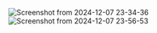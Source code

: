 ![Screenshot from 2024-12-07 23-34-36](https://github.com/user-attachments/assets/8363b430-7922-4438-8107-b686808651a6)
![Screenshot from 2024-12-07 23-56-53](https://github.com/user-attachments/assets/e30171c3-9b7d-4f21-b787-c845932605df)
